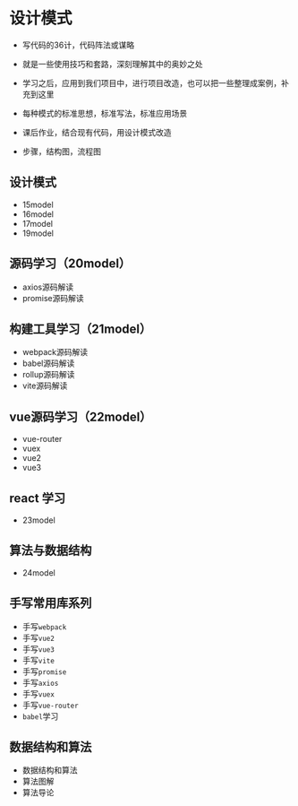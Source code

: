 # 设计模式

- 写代码的36计，代码阵法或谋略
- 就是一些使用技巧和套路，深刻理解其中的奥妙之处
- 学习之后，应用到我们项目中，进行项目改造，也可以把一些整理成案例，补充到这里

- 每种模式的标准思想，标准写法，标准应用场景
- 课后作业，结合现有代码，用设计模式改造
- 步骤，结构图，流程图

## 设计模式 

- 15model
- 16model
- 17model
- 19model

## 源码学习（20model）

- axios源码解读
- promise源码解读

## 构建工具学习（21model）

- webpack源码解读
- babel源码解读
- rollup源码解读
- vite源码解读
  
## vue源码学习（22model）

- vue-router 
- vuex
- vue2
- vue3

## react 学习

- 23model

## 算法与数据结构

- 24model
  
## 手写常用库系列

- 手写`webpack`
- 手写`vue2`
- 手写`vue3`
- 手写`vite`
- 手写`promise`
- 手写`axios`
- 手写`vuex`
- 手写`vue-router`
- `babel`学习

## 数据结构和算法

- 数据结构和算法
- 算法图解
- 算法导论
